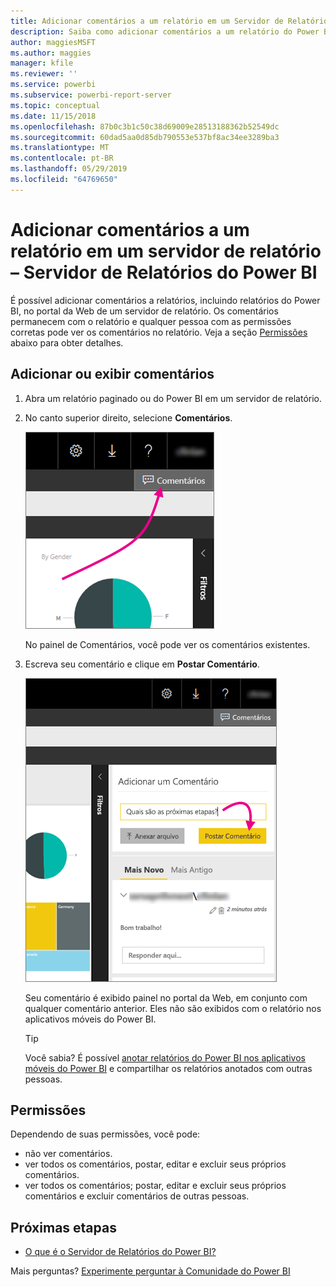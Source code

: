 ```yaml
---
title: Adicionar comentários a um relatório em um Servidor de Relatórios do Power BI
description: Saiba como adicionar comentários a um relatório do Power BI ou a um relatório paginado em um Servidor de Relatório do Power BI ou no servidor de relatório do SQL Server Reporting Services.
author: maggiesMSFT
ms.author: maggies
manager: kfile
ms.reviewer: ''
ms.service: powerbi
ms.subservice: powerbi-report-server
ms.topic: conceptual
ms.date: 11/15/2018
ms.openlocfilehash: 87b0c3b1c50c38d69009e28513188362b52549dc
ms.sourcegitcommit: 60dad5aa0d85db790553e537bf8ac34ee3289ba3
ms.translationtype: MT
ms.contentlocale: pt-BR
ms.lasthandoff: 05/29/2019
ms.locfileid: "64769650"
---
```

# <a name="add-comments-to-a-report-in-a-report-server---power-bi-report-server"></a>Adicionar comentários a um relatório em um servidor de relatório – Servidor de Relatórios do Power BI

É possível adicionar comentários a relatórios, incluindo relatórios do Power BI, no portal da Web de um servidor de relatório. Os comentários permanecem com o relatório e qualquer pessoa com as permissões corretas pode ver os comentários no relatório. Veja a seção [Permissões](#permissions) abaixo para obter detalhes.

## <a name="add-or-view-comments"></a>Adicionar ou exibir comentários

1. Abra um relatório paginado ou do Power BI em um servidor de relatório.
2. No canto superior direito, selecione **Comentários**.

    ![Selecionar Comentários](media/add-comments/report-server-web-portal-comments-button.png)

    No painel de Comentários, você pode ver os comentários existentes.
3. Escreva seu comentário e clique em **Postar Comentário**.

    ![Postar Comentário](media/add-comments/report-server-web-portal-comments-pane.png)

    Seu comentário é exibido painel no portal da Web, em conjunto com qualquer comentário anterior. Eles não são exibidos com o relatório nos aplicativos móveis do Power BI.

   > [!TIP]
   > Você sabia? É possível [anotar relatórios do Power BI nos aplicativos móveis do Power BI](../consumer/mobile/mobile-annotate-and-share-a-tile-from-the-mobile-apps.md) e compartilhar os relatórios anotados com outras pessoas.

## <a name="permissions"></a>Permissões

Dependendo de suas permissões, você pode:

* não ver comentários.
* ver todos os comentários, postar, editar e excluir seus próprios comentários.
* ver todos os comentários; postar, editar e excluir seus próprios comentários e excluir comentários de outras pessoas.

## <a name="next-steps"></a>Próximas etapas
* [O que é o Servidor de Relatórios do Power BI?](get-started.md)  

Mais perguntas? [Experimente perguntar à Comunidade do Power BI](https://community.powerbi.com/)

